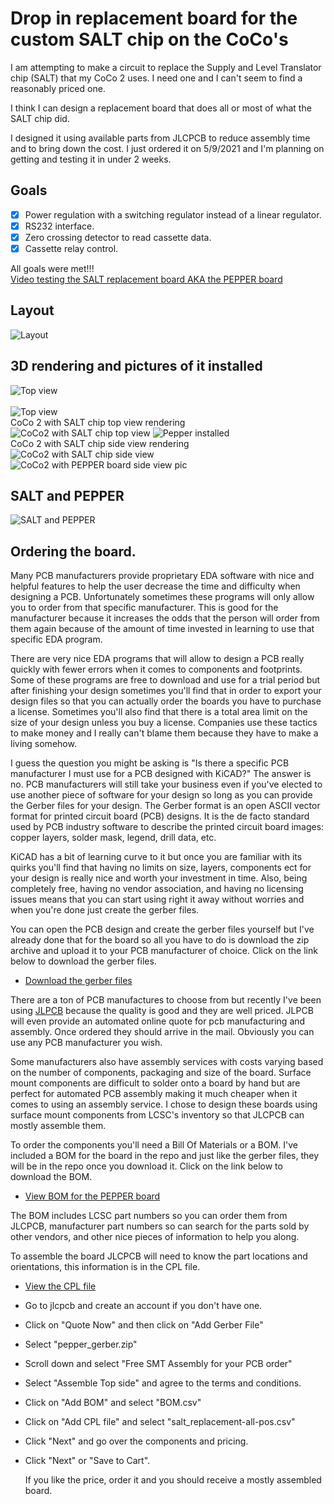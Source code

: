 # Drop in replacement board for the custom SALT chip on the CoCo's

I am attempting to make a circuit to replace the Supply and Level Translator chip (SALT) that my CoCo 2 uses.
I need one and I can't seem to find a reasonably priced one.

I think I can design a replacement board that does all or most of what the SALT chip did.

I designed it using available parts from JLCPCB to reduce assembly time and to bring down the cost.
I just ordered it on 5/9/2021 and I'm planning on getting and testing it in under 2 weeks.

## Goals
- [x] Power regulation with a switching regulator instead of a linear regulator.
- [x] RS232 interface.
- [x] Zero crossing detector to read cassette data.
- [x] Cassette relay control.

All goals were met!!!<br>
[Video testing the SALT replacement board AKA the PEPPER board](https://youtu.be/D6V6HFp6FHY)

## Layout
![Layout](images/salt_layout.png?raw=true "Component layout")


## 3D rendering and pictures of it installed
![Top view](images/salt_top.png?raw=true "Top view")
<br>
<br>
![Top view](images/salt_side.png?raw=true "Top view")
<br>
CoCo 2 with SALT chip top view rendering
![CoCo2 with SALT chip top view](images/coco_salt_top_view.png?raw=true "CoCo2 with SALT chip top view")
![Pepper installed](images/pepper_installed_full_board.jpg?raw=true "Pepper installed")
<br>
CoCo 2 with SALT chip side view rendering
![CoCo2 with SALT chip side view](images/coco_salt_side_view.png?raw=true "CoCo2 with SALT chip side view")
![CoCo2 with PEPPER board side view pic](images/pepper_installed_side.jpg?raw=true "CoCo2 with PEPPER board side view pic")

## SALT and PEPPER
![SALT and PEPPER](images/salt_and_pepper.jpg?raw=true "SALT and PEPPER")


## Ordering the board.

Many PCB manufacturers provide proprietary EDA software with nice and helpful features to help the user decrease the time and difficulty when designing a PCB. Unfortunately sometimes these programs will only allow you to order from that specific manufacturer. This is good for the manufacturer because it increases the odds that the person will order from them again because of the amount of time invested in learning to use that specific EDA program.

There are very nice EDA programs that will allow to design a PCB really quickly with fewer errors when it comes to components and footprints. Some of these programs are free to download and use for a trial period but after finishing your design sometimes you'll find that in order to export your design files so that you can actually order the boards you have to purchase a license. Sometimes you'll also find that there is a total area limit on the size of your design unless you buy a license. Companies use these tactics to make money and I really can't blame them because they have to make a living somehow.

I guess the question you might be asking is "Is there a specific PCB manufacturer I must use for a PCB designed with KiCAD?" The answer is no.
PCB manufacturers will still take your business even if you've elected to use another piece of software for your design so long as you can provide the Gerber files for your design. The Gerber format is an open ASCII vector format for printed circuit board (PCB) designs. It is the de facto standard used by PCB industry software to describe the printed circuit board images: copper layers, solder mask, legend, drill data, etc.

KiCAD has a bit of learning curve to it but once you are familiar with its quirks you'll find that having no limits on size, layers, components ect for your design is really nice and worth your investment in time. Also, being completely free, having no vendor association, and having no licensing issues  means that you can start using right it away without worries and when you're done just create the gerber files.

You can open the PCB design and create the gerber files yourself but I've already done that for the board so all you have to do is download the zip archive and upload it to your PCB manufacturer of choice. Click on the link below to download the gerber files.
<BR>
- [Download the gerber files](https://github.com/qbancoffee/coco_salt_replacement/raw/master/salt_replacement/salt_replacement/gerber/pepper_gerber.zip)

There are a ton of PCB manufactures to choose from but recently I've been using [JLPCB](https://jlcpcb.com/) because the quality is good and they are well priced. JLPCB will even provide an automated online quote for pcb manufacturing and assembly. Once ordered they should arrive in the mail.
Obviously you can use any PCB manufacturer you wish.

Some manufacturers also have assembly services with costs varying based on the number of components, packaging and size of the board. 
Surface mount components are difficult to solder onto a board by hand but are perfect for automated PCB assembly making it much cheaper when it comes to using an assembly service. I chose to design these boards using surface mount components from LCSC's inventory so that JLCPCB can mostly assemble them.

To order the components you'll need a Bill Of Materials or a BOM. I've included a BOM for the board in the repo and just like the gerber files, they will be in the repo once you download it. Click on the link below to download the BOM.
<BR>
- [View BOM for the PEPPER board](https://github.com/qbancoffee/coco_salt_replacement/blob/master/salt_replacement/salt_replacement/gerber/BOM.csv)

The BOM includes LCSC part numbers so you can order them from JLCPCB, manufacturer part numbers so can search for the parts sold by other vendors, and other nice pieces of information to help you along.

To assemble the board JLCPCB will need to know the part locations and orientations, this information is in the CPL file.
- [View the CPL file](https://github.com/qbancoffee/coco_salt_replacement/blob/master/salt_replacement/salt_replacement/gerber/salt_replacement-all-pos.csv)  

- Go to jlcpcb and create an account if you don't have one.
- Click on "Quote Now" and then click on "Add Gerber File"
- Select "pepper_gerber.zip"
- Scroll down and select "Free SMT Assembly for your PCB order"
- Select "Assemble Top side" and agree to the terms and conditions.
- Click on "Add BOM" and select "BOM.csv"
- Click on "Add CPL file" and select "salt_replacement-all-pos.csv"
- Click "Next" and go over the components and pricing.
- Click "Next" or "Save to Cart".
  
  If you like the price, order it and you should receive a mostly assembled board.
  



